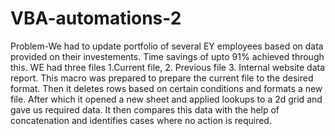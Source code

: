 # VBA-automations-2
Problem-We had to update portfolio of several EY employees based on data provided on their investements.
Time savings of upto 91% achieved through this.
WE had three files 1.Current file, 2. Previous file 3. Internal website data report.
This macro was prepared to prepare the current file to the desired format.
Then it deletes rows based on certain conditions and formats a new file.
After which it opened a new sheet and applied lookups to a 2d grid and gave us required data.
It then compares this data with the help of concatenation and identifies cases where no action is required.
